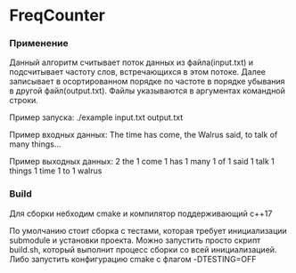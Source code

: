 # FreqCounter

### Применение

Данный алгоритм считывает поток данных из файла(input.txt) и подсчитывает частоту слов, встречающихся в этом потоке.
Далее записывает в осортированном порядке по частоте в порядке убывания в другой файл(output.txt).
Файлы указываются в аргументах командной строки.

Пример запуска: 
./example input.txt output.txt

Пример входных данных: 
The time has come, the Walrus said,
to talk of many things...

Пример выходных данных:
  2 the
  1 come
  1 has
  1 many
  1 of
  1 said
  1 talk
  1 things
  1 time
  1 to
  1 walrus
  
### Build

Для сборки небходим cmake и компилятор поддерживающий c++17

По умолчанию стоит сборка с тестами, которая требует инициализации submodule и установки проекта.
Можно запустить просто скрипт build.sh, который выполнит процесс сборки со всей инициализацией.
Либо запустить конфигурацию cmake с флагом -DTESTING=OFF

